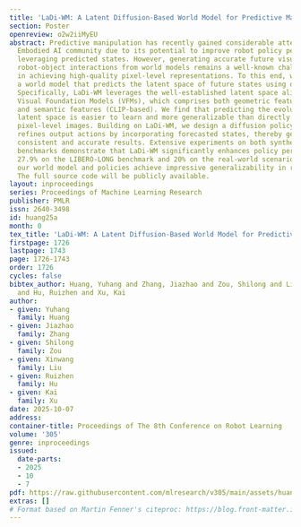 ```yaml
---
title: 'LaDi-WM: A Latent Diffusion-Based World Model for Predictive Manipulation'
section: Poster
openreview: o2w2iiMyEU
abstract: Predictive manipulation has recently gained considerable attention in the
  Embodied AI community due to its potential to improve robot policy performance by
  leveraging predicted states. However, generating accurate future visual states of
  robot-object interactions from world models remains a well-known challenge, particularly
  in achieving high-quality pixel-level representations. To this end, we propose LaDi-WM,
  a world model that predicts the latent space of future states using diffusion modeling.
  Specifically, LaDi-WM leverages the well-established latent space aligned with pre-trained
  Visual Foundation Models (VFMs), which comprises both geometric features (DINO-based)
  and semantic features (CLIP-based). We find that predicting the evolution of the
  latent space is easier to learn and more generalizable than directly predicting
  pixel-level images. Building on LaDi-WM, we design a diffusion policy that iteratively
  refines output actions by incorporating forecasted states, thereby generating more
  consistent and accurate results. Extensive experiments on both synthetic and real-world
  benchmarks demonstrate that LaDi-WM significantly enhances policy performance by
  27.9% on the LIBERO-LONG benchmark and 20% on the real-world scenario. Furthermore,
  our world model and policies achieve impressive generalizability in real-world experiments.
  The full source code will be publicly available.
layout: inproceedings
series: Proceedings of Machine Learning Research
publisher: PMLR
issn: 2640-3498
id: huang25a
month: 0
tex_title: 'LaDi-WM: A Latent Diffusion-Based World Model for Predictive Manipulation'
firstpage: 1726
lastpage: 1743
page: 1726-1743
order: 1726
cycles: false
bibtex_author: Huang, Yuhang and Zhang, Jiazhao and Zou, Shilong and Liu, Xinwang
  and Hu, Ruizhen and Xu, Kai
author:
- given: Yuhang
  family: Huang
- given: Jiazhao
  family: Zhang
- given: Shilong
  family: Zou
- given: Xinwang
  family: Liu
- given: Ruizhen
  family: Hu
- given: Kai
  family: Xu
date: 2025-10-07
address:
container-title: Proceedings of The 8th Conference on Robot Learning
volume: '305'
genre: inproceedings
issued:
  date-parts:
  - 2025
  - 10
  - 7
pdf: https://raw.githubusercontent.com/mlresearch/v305/main/assets/huang25a/huang25a.pdf
extras: []
# Format based on Martin Fenner's citeproc: https://blog.front-matter.io/posts/citeproc-yaml-for-bibliographies/
---
```

